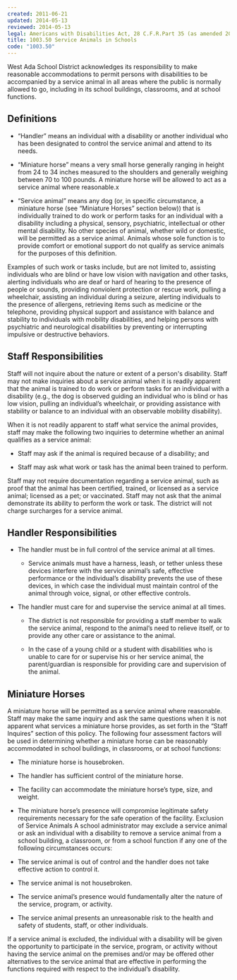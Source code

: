 ```yaml
---
created: 2011-06-21
updated: 2014-05-13
reviewed: 2014-05-13
legal: Americans with Disabilities Act, 28 C.F.R.Part 35 (as amended 2010) Section 504 of the Rehabilitation Act of 1973, 29 U.S.C. 794
title: 1003.50 Service Animals in Schools
code: "1003.50"
---
```


West Ada School District acknowledges its responsibility to make reasonable accommodations to permit persons with disabilities to be accompanied by a service animal in all areas where the public is normally allowed to go, including in its school buildings, classrooms, and at school functions.

## Definitions

- “Handler” means an individual with a disability or another individual who has been designated to control the service animal and attend to its needs.

- “Miniature horse” means a very small horse generally ranging in height from 24 to 34 inches measured to the shoulders and generally weighing between 70 to 100 pounds. A miniature horse will be allowed to act as a service animal where reasonable.x

- “Service animal” means any dog (or, in specific circumstance, a miniature horse (see “Miniature Horses” section below)) that is individually trained to do work or perform tasks for an individual with a disability including a physical, sensory, psychiatric, intellectual or other mental disability. No other species of animal, whether wild or domestic, will be permitted as a service animal. Animals whose sole function is to provide comfort or emotional support do not qualify as service animals for the purposes of this definition.

Examples of such work or tasks include, but are not limited to, assisting individuals who are blind or have low vision with navigation and other tasks, alerting individuals who are deaf or hard of hearing to the presence of people or sounds, providing nonviolent protection or rescue work, pulling a wheelchair, assisting an individual during a seizure, alerting individuals to the presence of allergens, retrieving items such as medicine or the telephone, providing physical support and assistance with balance and stability to individuals with mobility disabilities, and helping persons with psychiatric and neurological disabilities by preventing or interrupting impulsive or destructive behaviors.

## Staff Responsibilities

Staff will not inquire about the nature or extent of a person's disability. Staff may not make inquiries about a service animal when it is readily apparent that the animal is trained to do work or perform tasks for an individual with a disability (e.g., the dog is observed guiding an individual who is blind or has low vision, pulling an individual’s wheelchair, or providing assistance with stability or balance to an individual with an observable mobility disability).

When it is not readily apparent to staff what service the animal provides, staff may make the following two inquiries to determine whether an animal qualifies as a service animal:

- Staff may ask if the animal is required because of a disability; and

- Staff may ask what work or task has the animal been trained to perform.

Staff may not require documentation regarding a service animal, such as proof that the animal has been certified, trained, or licensed as a service animal; licensed as a pet; or vaccinated. Staff may not ask that the animal demonstrate its ability to perform the work or task. The district will not charge surcharges for a service animal.

## Handler Responsibilities

- The handler must be in full control of the service animal at all times.

    - Service animals must have a harness, leash, or tether unless these devices interfere with the service animal’s safe, effective performance or the individual’s disability prevents the use of these devices, in which case the individual must maintain control of the animal through voice, signal, or other effective controls.

- The handler must care for and supervise the service animal at all times.

    - The district is not responsible for providing a staff member to walk the service animal, respond to the animal’s need to relieve itself, or to provide any other care or assistance to the animal.

    - In the case of a young child or a student with disabilities who is unable to care for or supervise his or her service animal, the parent/guardian is responsible for providing care and supervision of the animal.

## Miniature Horses

A miniature horse will be permitted as a service animal where reasonable. Staff may make the same inquiry and ask the same questions when it is not apparent what services a miniature horse provides, as set forth in the “Staff Inquires” section of this policy. The following four assessment factors will be used in determining whether a miniature horse can be reasonably accommodated in school buildings, in classrooms, or at school functions:

- The miniature horse is housebroken.

- The handler has sufficient control of the miniature horse.

- The facility can accommodate the miniature horse’s type, size, and weight.

- The miniature horse’s presence will compromise legitimate safety requirements necessary for the safe operation of the facility. Exclusion of Service Animals A school administrator may exclude a service animal or ask an individual with a disability to remove a service animal from a school building, a classroom, or from a school function if any one of the following circumstances occurs:

- The service animal is out of control and the handler does not take effective action to control it.

- The service animal is not housebroken.

- The service animal’s presence would fundamentally alter the nature of the service, program, or activity.

- The service animal presents an unreasonable risk to the health and safety of students, staff, or other individuals.

If a service animal is excluded, the individual with a disability will be given the opportunity to participate in the service, program, or activity without having the service animal on the premises and/or may be offered other alternatives to the service animal that are effective in performing the functions required with respect to the individual’s disability.

